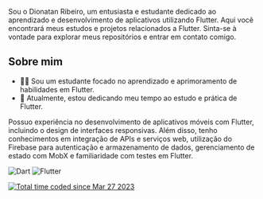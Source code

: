 Sou o Dionatan Ribeiro, um entusiasta e estudante dedicado ao aprendizado e desenvolvimento de aplicativos utilizando Flutter. Aqui você encontrará meus estudos e projetos relacionados a Flutter. Sinta-se à vontade para explorar meus repositórios e entrar em contato comigo.

## Sobre mim
- 👨‍🎓 Sou um estudante focado no aprendizado e aprimoramento de habilidades em Flutter.
- 🌱 Atualmente, estou dedicando meu tempo ao estudo e prática de Flutter.

Possuo experiência no desenvolvimento de aplicativos móveis com Flutter, incluindo o design de interfaces responsivas. Além disso, tenho conhecimentos em integração de APIs e serviços web, utilização do Firebase para autenticação e armazenamento de dados, gerenciamento de estado com MobX e familiaridade com testes em Flutter.

<img src="https://img.shields.io/badge/Dart-0175C2?style=for-the-badge&logo=dart&logoColor=white" alt="Dart" /></a>
<img src="https://img.shields.io/badge/Flutter-02569B?style=for-the-badge&logo=flutter&logoColor=white" alt="Flutter" /></a>

<a href="https://wakatime.com/@e9b91239-ab91-4c21-bb0d-e622e6d41959"><img src="https://wakatime.com/badge/user/e9b91239-ab91-4c21-bb0d-e622e6d41959.svg" alt="Total time coded since Mar 27 2023" /></a>
